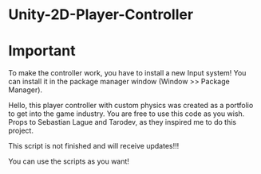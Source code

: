 # Unity-2D-Player-Controller

# Important
To make the controller work, you have to install a new Input system! You can install it in the package manager window (Window >> Package Manager).

Hello, this player controller with custom physics was created as a portfolio to get into the game industry. You are free to use this code as you wish. Props to Sebastian Lague and Tarodev, as they inspired me to do this project.

This script is not finished and will receive updates!!!

You can use the scripts as you want!
